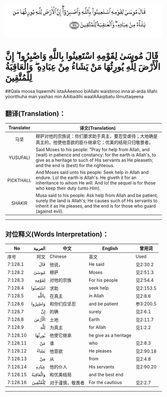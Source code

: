 ![007:128](images/007_128.gif)

# قَالَ مُوسَىٰ لِقَوْمِهِ اسْتَعِينُوا بِاللَّهِ وَاصْبِرُوا ۖ إِنَّ الْأَرْضَ لِلَّهِ يُورِثُهَا مَنْ يَشَاءُ مِنْ عِبَادِهِ ۖ وَالْعَاقِبَةُ لِلْمُتَّقِينَ 

##Qala moosa liqawmihi istaAAeenoo biAllahi waisbiroo inna al-arda lillahi yoorithuha man yashao min AAibadihi waalAAaqibatu lilmuttaqeena 

## 翻译(Translation)：

| Translator | 译文(Translation)                                            |
| :--------: | ------------------------------------------------------------ |
|    马坚    | 穆萨对他的宗族说：你们要求助于真主，要忍受虐待；大地确是真主的，他使他意欲的臣仆继承它；优美的结局只归敬畏者。 |
|  YUSUFALI  | Said Moses to his people: "Pray for help from Allah, and (wait) in patience and constancy: for the earth is Allah's, to give as a heritage to such of His servants as He pleaseth; and the end is (best) for the righteous. |
| PICKTHALL  | And Moses said unto his people: Seek help in Allah and endure. Lo! the earth is Allah's. He giveth it for an inheritance to whom He will. And lo! the sequel is for those who keep their duty (unto Him). |
|   SHAKIR   | Musa said to his people: Ask help from Allah and be patient; surely the land is Allah's; He causes such of His servants to inherit it as He pleases, and the end is for those who guard (against evil). |

---

## 对位释义(Words Interpretation)：

| No   | العربية | 中文    | English | 曾用词 |
| ---- | ------: | ------- | ------- | ------ |
| 序号 |    阿文 | Chinese | 英文    | Used   |
| 7:128.1  | قَالَ      | 他说，           | He said               | 见2:30.2  |
| 7:128.2  | مُوسَىٰ     | 穆萨             | Moses                 | 见2:51.3  |
| 7:128.3  | لِقَوْمِهِ    | 对他的宗族       | For his people        | 见2:54.4  |
| 7:128.4  | اسْتَعِينُوا | 求助             | seek help             | 见2:153.5 |
| 7:128.5  | بِاللَّهِ    | 在真主           | in Allah              | 见2:8.6   |
| 7:128.6  | وَاصْبِرُوا  | 和你们应坚忍     | and be patient        | 参3:200.5 |
| 7:128.7  | إِنَّ       | 的确             | surely                | 见2:6.1   |
| 7:128.8  | الْأَرْضَ    | 土地             | Earth                 | 见2:11.7  |
| 7:128.9  | لِلَّهِ      | 为真主           | for Allah             | 见1:2.2   |
| 7:128.10 | يُورِثُهَا   | 他使它继承       | he give as a heritage |           |
| 7:128.11 | مَنْ       | 谁               | who                   | 见2:8.3   |
| 7:128.12 | يَشَاءُ     | 他意欲           | He pleases            | 见2:90.18 |
| 7:128.13 | مِنْ       | 从               | from                  | 见2:4.8   |
| 7:128.14 | عِبَادِهِ    | 他的仆人         | His servants          | 见2:90.20 |
| 7:128.15 | وَالْعَاقِبَةُ | 和优美结局       | and the best end      |           |
| 7:128.16 | لِلْمُتَّقِينَ  | 对于谨慎，敬畏者 | For the cautious      | 见2:2.7   |

---